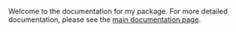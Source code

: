 Welcome to the documentation for my package. For more detailed documentation, please see the [main documentation page](./main_docs.md).
